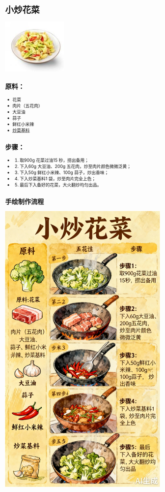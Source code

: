 # 小炒花菜

![小炒花菜](../images/小炒花菜.jpg)


## 原料：

- 花菜
- 肉片（五花肉）
- 大豆油
- 蒜子
- 鲜红小米辣
- [炒菜基料](/配料/炒菜基料.md)

## 步骤：

- 1. 取900g 花菜过油15 秒，捞出备用；
- 2. 下入60g 大豆油、200g 五花肉，炒至肉片颜色微微泛黄；
- 3. 下入50g 鲜红小米辣、100g 蒜子，炒出香味；
- 4. 下入炒菜基料1 袋，炒至肉片完全上色；
- 5. 最后下入备好的花菜，大火翻炒均匀出品。


## 手绘制作流程

![手绘制作流程](../images/炒菜/小炒花菜.jpg)
